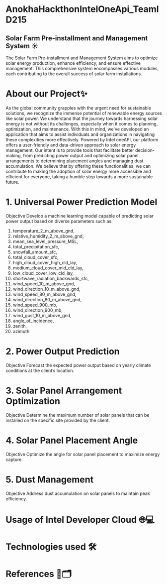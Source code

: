 # AnokhaHackthonIntelOneApi_TeamID215 
## Solar Farm Pre-installment and Management System ☀️
The Solar Farm Pre-installment and Management System aims to optimize solar energy production, enhance efficiency, and ensure effective management. This comprehensive system encompasses various modules, each contributing to the overall success of solar farm installations.

# About our Project✨
As the global community grapples with the urgent need for sustainable solutions, we recognize the immense potential of renewable energy sources like solar power. We understand that the journey towards harnessing solar energy is not without its challenges, especially when it comes to planning, optimization, and maintenance. With this in mind, we've developed an application that aims to assist individuals and organizations in navigating these complexities more effectively. Powered by Intel oneAPI, our platform offers a user-friendly and data-driven approach to solar energy management. Our intent is to provide tools that facilitate better decision-making, from predicting power output and optimizing solar panel arrangements to determining placement angles and managing dust accumulation. We believe that by offering these functionalities, we can contribute to making the adoption of solar energy more accessible and efficient for everyone, taking a humble step towards a more sustainable future.

# 1. Universal Power Prediction Model
Objective
Develop a machine learning model capable of predicting solar power output based on diverse parameters such as:
1. temperature_2_m_above_gnd,
2. relative_humidity_2_m_above_gnd,
3. mean_sea_level_pressure_MSL,
4. total_precipitation_sfc,
5. snowfall_amount_sfc,
6. total_cloud_cover_sfc,
7. high_cloud_cover_high_cld_lay,
8. medium_cloud_cover_mid_cld_lay,
9. low_cloud_cover_low_cld_lay,
10. shortwave_radiation_backwards_sfc,
11. wind_speed_10_m_above_gnd,
12. wind_direction_10_m_above_gnd,
13. wind_speed_80_m_above_gnd,
14. wind_direction_80_m_above_gnd,
15. wind_speed_900_mb,
16. wind_direction_900_mb,
17. wind_gust_10_m_above_gnd,
18. angle_of_incidence,
19. zenith,
20. azimuth
# 2. Power Output Prediction
Objective
Forecast the expected power output based on yearly climate conditions at the client’s location.
# 3. Solar Panel Arrangement Optimization
Objective
Determine the maximum number of solar panels that can be installed on the specific site provided by the client.
# 4. Solar Panel Placement Angle
Objective
Optimize the angle for solar panel placement to maximize energy capture.
# 5. Dust Management
Objective
Address dust accumulation on solar panels to maintain peak efficiency.
# Usage of Intel Developer Cloud 🌐💻

# Technologies used 🛠️

# References 📓🗂️



